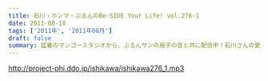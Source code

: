 ```yaml
---
title: 石川・ホンマ・ぶるんのBe-SIDE Your Life! vol.276-1
date: 2011-08-18
tags: ['2011年', '2011年08月']
draft: false
summary: 猛暑のマンゴースタジオから、ぶるんサンの扇子の音と共に配信中！石川さんの愛車のバイクが復活したとか・・・この暑さで大変だとは思いますが。NAMAE
---
```


http://project-phi.ddo.jp/ishikawa/ishikawa276_1.mp3
